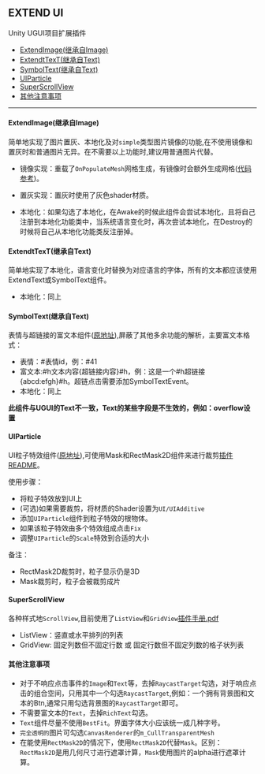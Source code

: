 EXTEND UI
-----------------------------
Unity UGUI项目扩展插件
<!-- TOC -->

- [ExtendImage(继承自Image)](#extendimage继承自image)
- [ExtendtTexT(继承自Text)](#extendttext继承自text)
- [SymbolText(继承自Text)](#symboltext继承自text)
- [UIParticle](#uiparticle)
- [SuperScrollView](#superscrollview)
- [其他注意事项](#其他注意事项)

<!-- /TOC -->
-----------------------------
#### ExtendImage(继承自Image)
简单地实现了图片置灰、本地化及对`simple`类型图片镜像的功能,在不使用镜像和置灰时和普通图片无异。在不需要以上功能时,建议用普通图片代替。
- 镜像实现：重载了`OnPopulateMesh`网格生成，有镜像时会额外生成网格([代码参考](https://github.com/codingriver/UnityProjectTest/blob/master/MirrorImage/Assets/Script/MirrorImage.cs))。

- 置灰实现：置灰时使用了灰色shader材质。
- 本地化：如果勾选了本地化，在Awake的时候此组件会尝试本地化，且将自己注册到本地化功能类中，当系统语言变化时，再次尝试本地化，在Destroy的时候将自己从本地化功能类反注册掉。

#### ExtendtTexT(继承自Text)
简单地实现了本地化，语言变化时替换为对应语言的字体，所有的文本都应该使用ExtendText或SymbolText组件。
- 本地化：同上

#### SymbolText(继承自Text)
表情与超链接的富文本组件([原地址](https://github.com/wuxiongbin/uHyperText)),屏蔽了其他多余功能的解析，主要富文本格式：
- 表情：#表情id，例：#41
- 富文本:#h文本内容{超链接内容}#h，例：这是一个#h超链接{abcd:efgh}#h。超链点击需要添加SymbolTextEvent。
- 本地化：同上

__此组件与UGUI的Text不一致，Text的某些字段是不生效的，例如：overflow设置__
#### UIParticle
UI粒子特效组件([原地址](https://github.com/mob-sakai/ParticleEffectForUGUI)),可使用Mask和RectMask2D组件来进行裁剪[插件README](../Runtime/UIParticle/README.md)。

使用步骤：
  - 将粒子特效放到UI上
  - (可选)如果需要裁剪，将材质的Shader设置为`UI/UIAdditive`
  - 添加`UIParticle`组件到粒子特效的根物体。
  - 如果该粒子特效由多个特效组成点击`Fix`
  - 调整`UIParticle`的`Scale`特效到合适的大小

备注：
 - RectMask2D裁剪时，粒子显示仍是3D
 - Mask裁剪时，粒子会被裁剪成片

#### SuperScrollView
各种样式地`ScrollView`,目前使用了`ListView`和`GridView`[插件手册.pdf](../Runtime/SuperScrollView/DocumentV2_4.pdf)
- ListView：竖直或水平排列的列表
- GridView: 固定列数但不固定行数 或 固定行数但不固定列数的格子状列表

#### 其他注意事项
- 对于不响应点击事件的`Image`和`Text`等，去掉`RaycastTarget`勾选，对于响应点击的组合空间，只用其中一个勾选`RaycastTarget`,例如：一个拥有背景图和文本的Btn,通常只用勾选背景图的`RaycastTarget`即可。
- 不需要富文本的`Text`，去掉`RichText`勾选。
- `Text`组件尽量不使用`BestFit`。界面字体大小应该统一成几种字号。
- `完全透明的`图片可勾选`CanvasRenderer`的`m_CullTransparentMesh`
- 在能使用`RectMask2D`的情况下，使用`RectMask2D`代替`Mask`。区别：`RectMask2D`是用几何尺寸进行遮罩计算，`Mask`使用图片的alpha进行遮罩计算。
